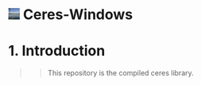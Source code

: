 [<img height="23" src="https://github.com/lh9171338/Outline/blob/master/icon.jpg"/>](https://github.com/lh9171338/Outline) Ceres-Windows
===

# 1. Introduction
>>This repository is the compiled ceres library.
